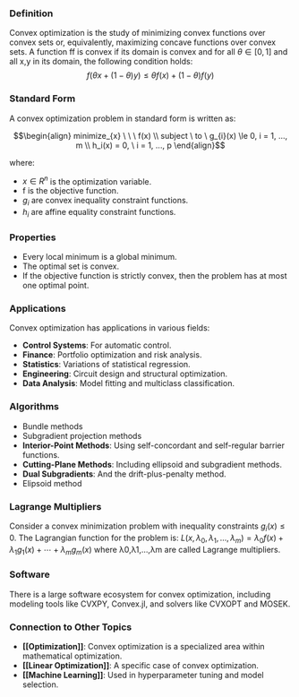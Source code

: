 ### Definition

Convex optimization is the study of minimizing convex functions over convex sets or, equivalently, maximizing concave functions over convex sets. A function ff is convex if its domain is convex and for all $θ∈[0,1]$ and all x,y in its domain, the following condition holds: 
$$f(\theta x  + (1- \theta) y ) \le \theta f(x) + (1 - \theta)f(y)$$

### Standard Form

A convex optimization problem in standard form is written as:

$$\begin{align} minimize_{x} \ \ \ f(x) \\ subject \ to \ g_{i}(x) \le 0, i = 1, ..., m \\ h_i(x) = 0, \ i = 1, ..., p  \end{align}$$

where:

- $x∈R^n$ is the optimization variable.
- f is the objective function.
- $g_i​$ are convex inequality constraint functions.
- $h_i​$ are affine equality constraint functions.

### Properties

- Every local minimum is a global minimum.
- The optimal set is convex.
- If the objective function is strictly convex, then the problem has at most one optimal point.

### Applications

Convex optimization has applications in various fields:

- **Control Systems**: For automatic control.
- **Finance**: Portfolio optimization and risk analysis.
- **Statistics**: Variations of statistical regression.
- **Engineering**: Circuit design and structural optimization.
- **Data Analysis**: Model fitting and multiclass classification.

### Algorithms

- Bundle methods
- Subgradient projection methods
- **Interior-Point Methods**: Using self-concordant and self-regular barrier functions.
- **Cutting-Plane Methods**: Including ellipsoid and subgradient methods.
- **Dual Subgradients**: And the drift-plus-penalty method.
- Elipsoid method

### Lagrange Multipliers

Consider a convex minimization problem with inequality constraints $g_i(x)≤0$. The Lagrangian function for the problem is: $L(x,λ_0,λ_1,…,λ_m)=λ_0f(x)+λ_1g_1(x)+⋯+λ_mg_m(x)$ where λ0,λ1,…,λm​ are called Lagrange multipliers.

### Software

There is a large software ecosystem for convex optimization, including modeling tools like CVXPY, Convex.jl, and solvers like CVXOPT and MOSEK.

### Connection to Other Topics

- **[[Optimization]]**: Convex optimization is a specialized area within mathematical optimization.
- **[[Linear Optimization]]**: A specific case of convex optimization.
- **[[Machine Learning]]**: Used in hyperparameter tuning and model selection.